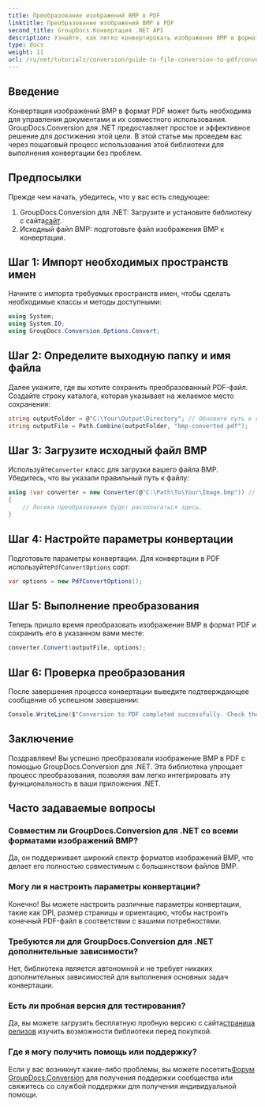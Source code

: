 ```yaml
---
title: Преобразование изображений BMP в PDF
linktitle: Преобразование изображений BMP в PDF
second_title: GroupDocs.Конвертация .NET API
description: Узнайте, как легко конвертировать изображения BMP в формат PDF с помощью GroupDocs.Conversion для .NET. Это всеобъемлющее пошаговое руководство охватывает предварительные условия, обработку исходных файлов и параметры настройки.
type: docs
weight: 11
url: /ru/net/tutorials/conversion/guide-to-file-conversion-to-pdf/converting-bmp-to-pdf/
---
```

## Введение

Конвертация изображений BMP в формат PDF может быть необходима для управления документами и их совместного использования. GroupDocs.Conversion для .NET предоставляет простое и эффективное решение для достижения этой цели. В этой статье мы проведем вас через пошаговый процесс использования этой библиотеки для выполнения конвертации без проблем.

## Предпосылки

Прежде чем начать, убедитесь, что у вас есть следующее:

1.  GroupDocs.Conversion для .NET: Загрузите и установите библиотеку с сайта[сайт](https://releases.groupdocs.com/conversion/net/).
2. Исходный файл BMP: подготовьте файл изображения BMP к конвертации.

## Шаг 1: Импорт необходимых пространств имен

Начните с импорта требуемых пространств имен, чтобы сделать необходимые классы и методы доступными:

```csharp
using System;
using System.IO;
using GroupDocs.Conversion.Options.Convert;
```

## Шаг 2: Определите выходную папку и имя файла

Далее укажите, где вы хотите сохранить преобразованный PDF-файл. Создайте строку каталога, которая указывает на желаемое место сохранения:

```csharp
string outputFolder = @"C:\Your\Output\Directory"; // Обновите путь к каталогу
string outputFile = Path.Combine(outputFolder, "bmp-converted.pdf");
```

## Шаг 3: Загрузите исходный файл BMP

 Используйте`Converter` класс для загрузки вашего файла BMP. Убедитесь, что вы указали правильный путь к файлу:

```csharp
using (var converter = new Converter(@"C:\Path\To\Your\Image.bmp")) // Обновите путь к вашему файлу BMP
{
    // Логика преобразования будет располагаться здесь.
}
```

## Шаг 4: Настройте параметры конвертации

 Подготовьте параметры конвертации. Для конвертации в PDF используйте`PdfConvertOptions` сорт:

```csharp
var options = new PdfConvertOptions();
```

## Шаг 5: Выполнение преобразования

Теперь пришло время преобразовать изображение BMP в формат PDF и сохранить его в указанном вами месте:

```csharp
converter.Convert(outputFile, options);
```

## Шаг 6: Проверка преобразования

После завершения процесса конвертации выведите подтверждающее сообщение об успешном завершении:

```csharp
Console.WriteLine($"Conversion to PDF completed successfully. Check the output in: {outputFolder}");
```

## Заключение

Поздравляем! Вы успешно преобразовали изображение BMP в PDF с помощью GroupDocs.Conversion для .NET. Эта библиотека упрощает процесс преобразования, позволяя вам легко интегрировать эту функциональность в ваши приложения .NET.

## Часто задаваемые вопросы

### Совместим ли GroupDocs.Conversion для .NET со всеми форматами изображений BMP?

Да, он поддерживает широкий спектр форматов изображений BMP, что делает его полностью совместимым с большинством файлов BMP.

### Могу ли я настроить параметры конвертации?

Конечно! Вы можете настроить различные параметры конвертации, такие как DPI, размер страницы и ориентацию, чтобы настроить конечный PDF-файл в соответствии с вашими потребностями.

### Требуются ли для GroupDocs.Conversion для .NET дополнительные зависимости?

Нет, библиотека является автономной и не требует никаких дополнительных зависимостей для выполнения основных задач конвертации.

### Есть ли пробная версия для тестирования?

Да, вы можете загрузить бесплатную пробную версию с сайта[страница релизов](https://releases.groupdocs.com/) изучить возможности библиотеки перед покупкой.

### Где я могу получить помощь или поддержку?

 Если у вас возникнут какие-либо проблемы, вы можете посетить[Форум GroupDocs.Conversion](https://forum.groupdocs.com/c/conversion/11) для получения поддержки сообщества или свяжитесь со службой поддержки для получения индивидуальной помощи.